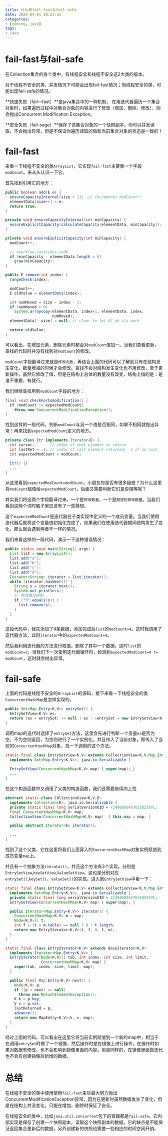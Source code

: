 ```yaml
---
title: 什么是fail-fast与fail-safe
date: 2020-04-01 10:23:53
categories:
- [coding, java]
tags: 
- java
---
```


# fail-fast与fail-safe

在Collection集合的各个类中，有线程安全和线程不安全这2大类的版本。

对于线程不安全的类，并发情况下可能会出现fail-fast情况；而线程安全的类，可能出现fail-safe的情况。

**快速失败（fail—fast）**是java集合中的一种机制， 在用迭代器遍历一个集合对象时，如果遍历过程中对集合对象的内容进行了修改（增加、删除、修改），则会抛出Concurrent Modification Exception。

**安全失败（fail-sage）**保存了该集合对象的一个快照副本。你可以并发读取，不会抛出异常，但是不保证你遍历读取的值和当前集合对象的状态是一致的！

# fail-fast

来看一下线程不安全的类`ArrayList`，它实现`fail-fast`主要靠一个字段`modCount`。来从头认识一下它。

首先找到引用它的地方：

```java
public boolean add(E e) {
  ensureCapacityInternal(size + 1);  // Increments modCount!!
  elementData[size++] = e;
  return true;
}

private void ensureCapacityInternal(int minCapacity) {
  ensureExplicitCapacity(calculateCapacity(elementData, minCapacity));
}

private void ensureExplicitCapacity(int minCapacity) {
  modCount++;

  // overflow-conscious code
  if (minCapacity - elementData.length > 0)
    grow(minCapacity);
}

public E remove(int index) {
  rangeCheck(index);

  modCount++;
  E oldValue = elementData(index);

  int numMoved = size - index - 1;
  if (numMoved > 0)
    System.arraycopy(elementData, index+1, elementData, index,
                     numMoved);
  elementData[--size] = null; // clear to let GC do its work

  return oldValue;
}
```

可以看出，在增加元素，删除元素时都会对`modCount`值加一。当我们查看更新，查找的代码时并没有找到对`modCount`的修改。

`modCount`字段翻译过来就是`修改次数`，再结合上面的代码可以了解到只有在结构发生变化，数量增减的时候才会修改。查找不会对结构发生变化也不用修改，至于更新操作，虽然它修改了值，但是在结构上总体的数量没有改变，结构上指的是：是谁不重要，有就行。

<!--more-->

我们继续查找用到`modCount`字段的地方：

```java
final void checkForComodification() {
  if (modCount != expectedModCount)
    throw new ConcurrentModificationException();
}
```

找到这样的一段代码，判断`modCount`与另一个值是否相同，如果不相同就抛出异常！再来找到`expectedModCount`定义的地方。

```java
private class Itr implements Iterator<E> {
  int cursor;       // index of next element to return
  int lastRet = -1; // index of last element returned; -1 if no such
  int expectedModCount = modCount;

  Itr() {}
  ...
}
```

从这里看到`expectedModCount=modCount`。小朋友你是否有很多疑惑？为什么这里将`modCount`赋值给`expectedModCount`，后面又需要判断它们是否相等呢？

其实我们将这两个字段翻译过来，一个是`修改数量`，一个是`期望的修改数量`。当我们看到这两个词时脑子里应该有了一些猜想。

这个`expectedModCount`是迭代器在子类实现中定义的一个成员变量。当我们使用迭代器后就将这个变量值初始化完成了，如果我们在使用迭代器期间结构发生了变化，那么就会遇到两者不一样的情况。

我们来看这样的一段代码，演示一下这种错误情况：

```java
public static void main(String[] args) {
  List list = new ArrayList();
  list.add("a");
  list.add("b");
  list.add("c");
  list.add("d");
  Iterator<String> iterator = list.iterator();
  while (iterator.hasNext()) {
    String s = iterator.next();
    System.out.println(s);
    // 修改集合结构
    if ("b".equals(s)) {
      list.remove(s);
    }
  }
}
```

这段代码中，我先添加了4条数据，添加完成后`list`的`modCount=4`。这时我调用了迭代器方法，此时`iterator`中的`expectedModCount=4`。  

然后我利用迭代器的方法进行取值，删除了其中一个数据，这时`list`的`modCount=3`，当我们下一次使用迭代器循环时，检测到`expectedModCount=4 != modCount`，这时就会抛出异常。

# fail-safe

上面的代码是线程不安全的`ArrayList`的源码，接下来看一下线程安全的类`ConcurrentHashMap`是怎样实现的。

```java
public Set<Map.Entry<K,V>> entrySet() {
  EntrySetView<K,V> es;
  return (es = entrySet) != null ? es : (entrySet = new EntrySetView<K,V>(this));
}
```

调用map的迭代时选择了`entrySet`方法，这里会先进行判断一个变量`es`是否为空，不为空则返回，为空则进行了一个实例化，并且传入了当前对象，即传入了当前的`ConcurrentHashMap`对象，找一下调用的这个方法。

```java
static final class EntrySetView<K,V> extends CollectionView<K,V,Map.Entry<K,V>>
  implements Set<Map.Entry<K,V>>, java.io.Serializable {
  
  EntrySetView(ConcurrentHashMap<K,V> map) { super(map); }
  ...
}
```

在这个构造函数中又调用了父类的构造函数，我们还需要继续向上找

```java
abstract static class CollectionView<K,V,E>
  implements Collection<E>, java.io.Serializable {
  private static final long serialVersionUID = 7249069246763182397L;
  final ConcurrentHashMap<K,V> map;
  CollectionView(ConcurrentHashMap<K,V> map)  { this.map = map; }

  public abstract Iterator<E> iterator();

  ...
}
```

找到了这个父类，它在这里将我们上面穿入的`ConcurrentHashMap`对象实例赋值到成员变量`map`上。

并且有一个抽象方法`iterator()`，并且这个方法有3个实现，分别是`EntrySetView`,`KeySetView`,`ValueSetView`，这也是分别对应`entrySet()`,`keySet()`，`valueSet()`的实现。进入到`EntrySetView`中看一下：

```java
static final class EntrySetView<K,V> extends CollectionView<K,V,Map.Entry<K,V>>
  implements Set<Map.Entry<K,V>>, java.io.Serializable {
  private static final long serialVersionUID = 2249069246763182397L;
  EntrySetView(ConcurrentHashMap<K,V> map) { super(map); }

  public Iterator<Map.Entry<K,V>> iterator() {
    ConcurrentHashMap<K,V> m = map;
    Node<K,V>[] t;
    int f = (t = m.table) == null ? 0 : t.length;
    return new EntryIterator<K,V>(t, f, 0, f, m);
  }
}

static final class EntryIterator<K,V> extends BaseIterator<K,V>
  implements Iterator<Map.Entry<K,V>> {
  EntryIterator(Node<K,V>[] tab, int index, int size, int limit,
                ConcurrentHashMap<K,V> map) {
    super(tab, index, size, limit, map);
  }

  public final Map.Entry<K,V> next() {
    Node<K,V> p;
    if ((p = next) == null)
      throw new NoSuchElementException();
    K k = p.key;
    V v = p.val;
    lastReturned = p;
    advance();
    return new MapEntry<K,V>(k, v, map);
  }
}
```

经过上面的代码，可以看出在这里它将当前实例赋值到一个新的map中，相当于在调用`entrySet`时做了一个镜像，然后操作时是在镜像上进行操作，在操作时如果对数据有修改，也不会影响到镜像里面的内容。但是同样的，在镜像里面做迭代也不会有创建镜像后新增的数据。

# 总结

在线程不安全的类中使用使用`fail-fast`来尽最大努力抛出ConcurrentModificationException异常，因为在更新时虽然数据发生了变化，但是在结构上并没变化，只能在增加，删除时保证了安全。

在线程安全的类中，比如`java.util.concurrent`包下的容器都是`fail-safe`。它内部实现是保存了创建一个快照副本，读取这个快照副本的数据。它的缺点是不能保证返回集合更新后的数据，另外创建新的快照也需要一些相应的时间空间开销。